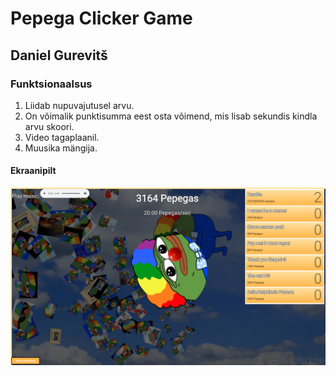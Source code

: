 # Pepega Clicker Game

## Daniel Gurevitš

### Funktsionaalsus
1. Liidab nupuvajutusel arvu.
2. On võimalik punktisumma eest osta võimend, mis lisab sekundis kindla arvu skoori.
3. Video tagaplaanil.
4. Muusika mängija.

#### Ekraanipilt
![Screenshot 1](/images/Screen1.png)